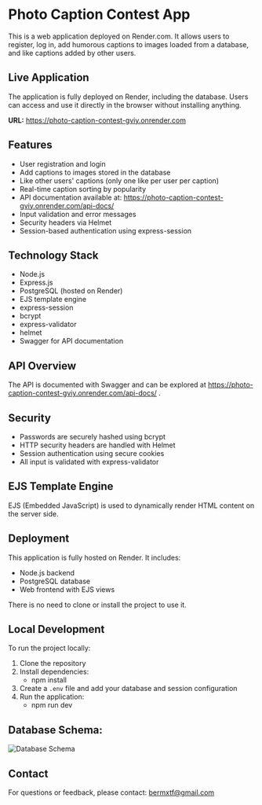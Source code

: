 # Photo Caption Contest App

This is a web application deployed on Render.com. It allows users to register, log in, add humorous captions to images loaded from a database, and like captions added by other users.

## Live Application

The application is fully deployed on Render, including the database. Users can access and use it directly in the browser without installing anything.

**URL:** https://photo-caption-contest-gviy.onrender.com

## Features

- User registration and login
- Add captions to images stored in the database
- Like other users' captions (only one like per user per caption)
- Real-time caption sorting by popularity
- API documentation available at:  https://photo-caption-contest-gviy.onrender.com/api-docs/
- Input validation and error messages
- Security headers via Helmet
- Session-based authentication using express-session

## Technology Stack

- Node.js
- Express.js
- PostgreSQL (hosted on Render)
- EJS template engine
- express-session
- bcrypt
- express-validator
- helmet
- Swagger for API documentation

## API Overview

The API is documented with Swagger and can be explored at https://photo-caption-contest-gviy.onrender.com/api-docs/ .

## Security

- Passwords are securely hashed using bcrypt
- HTTP security headers are handled with Helmet
- Session authentication using secure cookies
- All input is validated with express-validator

## EJS Template Engine

EJS (Embedded JavaScript) is used to dynamically render HTML content on the server side.

## Deployment

This application is fully hosted on Render. It includes:

- Node.js backend
- PostgreSQL database
- Web frontend with EJS views

There is no need to clone or install the project to use it.

## Local Development

To run the project locally:

1. Clone the repository
2. Install dependencies:
   - npm install
3. Create a `.env` file and add your database and session configuration
4. Run the application:
   - npm run dev
  
## Database Schema:


 
![Database Schema](https://github.com/user-attachments/assets/c6416d4d-069d-4497-9017-0440ba4f35d9)




## Contact

For questions or feedback, please contact: bermxtf@gmail.com

